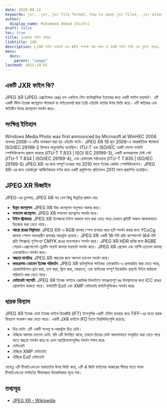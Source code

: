 ```yaml
---
date: 2020-08-12
keywords: jxr, .jxr, jxr file format, how to open jxr files, .jxr extension, jxr extension
author:
  display_name: Muhammad Ahmad Chishti
draft: false
toc: true
title: Jএক্সআর ফাইল ফর্মat
linktitle: JXR
description: LJXR ফাইল ফরম্যাট এবং API সম্পর্কে আয় করুন যা JXR ফাইল তৈরি এবং খুলতে পারেs.
menu:
  docs:
    parent: "image"
lastmod: 2021-19-01
---
```


## একটি JXR ফাইল কি? ##

JPEG XR (JPEG এক্সটেন্ডেড রেঞ্জ) হল একটানা টোন ফটোগ্রাফিক ইমেজের জন্য একটি ফাইল ফরম্যাট। এটি একটি স্টিল-ইমেজ কম্প্রেশন স্ট্যান্ডার্ড যা মাইক্রোসফ্ট দ্বারা তৈরি এইচডি ফটোর উপর ভিত্তি করে। এটি ক্ষতিকর এবং ক্ষতিহীন উভয় কম্প্রেশন সমর্থন করে।

## সংক্ষিপ্ত ইতিহাস ##

Windows Media Photo was first announced by Microsoft at WinHEC 2006. নভেম্বর 2006-এ এটির নামকরণ করা হয় এইচডি ফটো। JPEG XR 19 জুন 2009-এ আন্তর্জাতিক স্ট্যান্ডার্ড ISO/IEC 29199-2 হিসাবে অনুমোদিত হয়েছিল। ITU-T এবং ISO/IEC একটি মোশন ফর্ম্যাট স্পেসিফিকেশন প্রকাশ করেছে (ITU-T T.833 | ISO/ IEC 29199-3), একটি কনফরমেন্স টেস্ট সেট (ITU-T T.834 | ISO/IEC 29199-4), এবং রেফারেন্স সফ্টওয়্যার (ITU-T T.835 | ISO/IEC 29199-5) JPEG XR এর জন্য সম্পূর্ণ হওয়ার পরে 2010 সালে ইমেজ কোডিং স্পেসিফিকেশন। JPEG XR-এর জন্য ওয়ার্কফ্লো আর্কিটেকচার বর্ণনা করে একটি প্রযুক্তিগত প্রতিবেদন 2011 সালে প্রকাশিত হয়েছিল।

## JPEG XR ডিজাইন ##

JPEG-এর তুলনায়, JPEG XR সহ বেশ কিছু উন্নতির প্রস্তাব দেয়:

- **উন্নত কম্প্রেশন**: JPEG XR উচ্চ কম্প্রেশন অনুপাত অফার করে।
- **লসলেস কম্প্রেশন**: JPEG XR লসলেস কম্প্রেশন সমর্থন করে।
- **টাইল স্ট্রাকচার**: JPEG XR ইমেজকে টাইল অঞ্চলে ভাগ করা যেতে পারে যেখানে প্রতিটি অঞ্চল আলাদাভাবে ডিকোড করা যেতে পারে।
- **আরো রঙের নির্ভুলতা**: JPEG XR-এ RGB কালার স্পেস ব্যবহার করে ছবি সমর্থন করার জন্য YCoCg কালার স্পেসে অভ্যন্তরীণ রূপান্তর অন্তর্ভুক্ত রয়েছে। JPEG XR একটি 16-বিট প্রতি কম্পোনেন্ট (64-বিট প্রতি পিক্সেল) পূর্ণসংখ্যা CMYK রঙের মডেলকেও সমর্থন করে। JPEG XR HDR ছবির জন্য RGBE শেয়ার্ড-এক্সপোনেন্ট ফ্লোটিং পয়েন্ট কালার ফরম্যাট সমর্থন করে। JPEG XR গ্রেস্কেল এবং মাল্টি-চ্যানেল কালার এনকোডিংও সমর্থন করে।
- **স্বচ্ছতা মানচিত্র**: JPEG XR স্বচ্ছতার জন্য আলফা চ্যানেল সমর্থন করে।
- **কমপ্রেসড-ডোমেন ইমেজ পরিবর্তন**: JPEG XR ছবিগুলিকে ক্ষতিকর এনকোডিং-এ রূপান্তরিত করা যেতে পারে, রেজোলিউশনে হ্রাস করা, ক্রপ করা, ফ্লিপ করা, ঘোরানো, এবং ফাইলের সম্পূর্ণ ডিকোডিং ছাড়াই টাইল কাঠামো পরিবর্তন করা যেতে পারে।
- **মেটাডেটা সাপোর্ট**: JPEG XR ইমেজ ফাইলে একাধিক ডিভাইসে সামঞ্জস্যপূর্ণ রঙ উপস্থাপনের জন্য ICC রঙের প্রোফাইল থাকতে পারে। ফর্ম্যাটটি Exif এবং XMP মেটাডেটা ফর্ম্যাটগুলিকেও সমর্থন করে৷

## ধারক বিন্যাস ##

JPEG XR ইমেজ ডেটা ইমেজ ফাইল ডিরেক্টরি (IFT) ট্যাগগুলির একটি টেবিল ব্যবহার করে TIFF-এর মতো ধারক বিন্যাসে সংরক্ষণ করা যেতে পারে। একটি JXR ফাইলে IFD ট্যাগে নিম্নলিখিতগুলি রয়েছে:

- চিত্র ডেটা: এটি একটি সংলগ্ন স্ব-অন্তর্ভুক্ত চিত্র ডেটা।
- ঐচ্ছিক আলফা চ্যানেল ডেটা: যদি এটি উপস্থিত থাকে, তাহলে চিত্রের ডেটা আলাদাভাবে সংকুচিত করা যেতে পারে যাতে স্বচ্ছতা সমর্থন করে না এমন অ্যাপ্লিকেশনগুলির সমর্থন সক্ষম করে৷
- মেটাডেটা
- ঐচ্ছিক XMP মেটাডেটা
- ঐচ্ছিক Exif মেটাডেটা

যেহেতু এটি টিআইএফএফ ফরম্যাটের উপর ভিত্তি করে, এটি 4 জিবি ফাইলের আকারের সীমার মতো সমস্ত টিআইএফএফ ফর্ম্যাটের সীমাবদ্ধতা উত্তরাধিকার সূত্রে পায়।

## তথ্যসূত্র ##

- [JPEG XR - Wikipedia](https://en.wikipedia.org/wiki/JPEG_XR)

